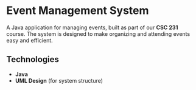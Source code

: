 # Event Management System

A Java application for managing events, built as part of our **CSC 231** course. The system is designed to make organizing and attending events easy and efficient.

## Technologies
- **Java**
- **UML Design** (for system structure)
